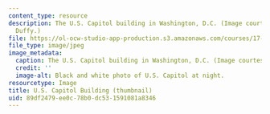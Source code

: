 ```yaml
---
content_type: resource
description: The U.S. Capitol building in Washington, D.C. (Image courtesy of Shawn
  Duffy.)
file: https://ol-ocw-studio-app-production.s3.amazonaws.com/courses/17-265-public-opinion-and-american-democracy-spring-2007/89df2479ee0c78b0dc531591081a8346_17-265s07-th.jpg
file_type: image/jpeg
image_metadata:
  caption: The U.S. Capitol building in Washington, D.C. (Image courtesy of [Shawn](http://www.flickr.com/photos/sduffy/).)
  credit: ''
  image-alt: Black and white photo of U.S. Capitol at night.
resourcetype: Image
title: U.S. Capitol Building (thumbnail)
uid: 89df2479-ee0c-78b0-dc53-1591081a8346
---
```

